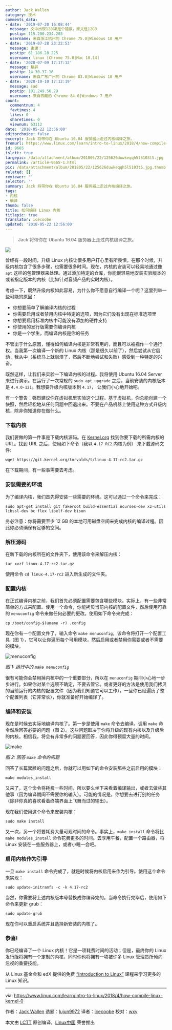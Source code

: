 ```yaml
---
author: Jack Wallen
category: 技术
comments_data:
- date: '2019-07-20 16:08:44'
  message: 文中出现128GB是个错误，原文是12GB
  postip: 115.200.234.203
  username: 来自浙江杭州的 Chrome 75.0|Windows 10 用户
- date: '2019-07-28 23:22:53'
  message: 谢谢！
  postip: 61.186.28.225
  username: linux [Chrome 75.0|Mac 10.14]
- date: '2020-07-09 17:17:12'
  message: 精辟
  postip: 14.30.37.16
  username: 来自广东广州的 Chrome 83.0|Windows 10 用户
- date: '2020-10-10 17:12:19'
  message: sad
  postip: 101.249.56.29
  username: 来自西藏的 Chrome 84.0|Windows 7 用户
count:
  commentnum: 4
  favtimes: 4
  likes: 0
  sharetimes: 0
  viewnum: 63112
date: '2018-05-22 12:56:00'
editorchoice: false
excerpt: Jack 将带你在 Ubuntu 16.04 服务器上走过内核编译之旅。
fromurl: https://www.linux.com/learn/intro-to-linux/2018/4/how-compile-linux-kernel-0
id: 9665
islctt: true
largepic: /data/attachment/album/201805/22/125626duwkeqqh5l5103t5.jpg
permalink: /article-9665-1.html
pic: /data/attachment/album/201805/22/125626duwkeqqh5l5103t5.jpg.thumb.jpg
related: []
reviewer: ''
selector: ''
summary: Jack 将带你在 Ubuntu 16.04 服务器上走过内核编译之旅。
tags:
- 内核
- 编译
thumb: false
title: 如何编译 Linux 内核
titlepic: true
translator: icecoobe
updated: '2018-05-22 12:56:00'
---
```



> 
> Jack 将带你在 Ubuntu 16.04 服务器上走过内核编译之旅。
> 
> 
> 


![](/data/attachment/album/201805/22/125626duwkeqqh5l5103t5.jpg)


曾经有一段时间，升级 Linux 内核让很多用户打心里有所畏惧。在那个时候，升级内核包含了很多步骤，也需要很多时间。现在，内核的安装可以轻易地通过像 `apt` 这样的包管理器来处理。通过添加特定的仓库，你能很轻易地安装实验版本的或者指定版本的内核（比如针对音频产品的实时内核）。


考虑一下，既然升级内核如此容易，为什么你不愿意自行编译一个呢？这里列举一些可能的原因：


* 你想要简单了解编译内核的过程
* 你需要启用或者禁用内核中特定的选项，因为它们没有出现在标准选项里
* 你想要启用标准内核中可能没有添加的硬件支持
* 你使用的发行版需要你编译内核
* 你是一个学生，而编译内核是你的任务


不管出于什么原因，懂得如何编译内核是非常有用的，而且可以被视作一个通行权。当我第一次编译一个新的 Linux 内核（那是很久以前了），然后尝试从它启动，我从中（系统马上就崩溃了，然后不断地尝试和失败）感受到一种特定的兴奋。


既然这样，让我们来实验一下编译内核的过程。我将使用 Ubuntu 16.04 Server 来进行演示。在运行了一次常规的 `sudo apt upgrade` 之后，当前安装的内核版本是 `4.4.0-121`。我想要升级内核版本到 `4.17`， 让我们小心地开始吧。


有一个警告：强烈建议你在虚拟机里实验这个过程。基于虚拟机，你总能创建一个快照，然后轻松地从任何问题中回退出来。不要在产品机器上使用这种方式升级内核，除非你知道你在做什么。


### 下载内核


我们要做的第一件事是下载内核源码。在 [Kernel.org](https://www.kernel.org/) 找到你要下载的所需内核的 URL。找到 URL 之后，使用如下命令（我以 `4.17 RC2` 内核为例） 来下载源码文件:



```
wget https://git.kernel.org/torvalds/t/linux-4.17-rc2.tar.gz

```

在下载期间，有一些事需要去考虑。


### 安装需要的环境


为了编译内核，我们首先得安装一些需要的环境。这可以通过一个命令来完成：



```
sudo apt-get install git fakeroot build-essential ncurses-dev xz-utils libssl-dev bc flex libelf-dev bison

```

务必注意：你将需要至少 12 GB 的本地可用磁盘空间来完成内核的编译过程。因此你必须确保有足够的空间。


### 解压源码


在新下载的内核所在的文件夹下，使用该命令来解压内核：



```
tar xvzf linux-4.17-rc2.tar.gz

```

使用命令 `cd linux-4.17-rc2` 进入新生成的文件夹。


### 配置内核


在正式编译内核之前，我们首先必须配置需要包含哪些模块。实际上，有一些非常简单的方式来配置。使用一个命令，你能拷贝当前内核的配置文件，然后使用可靠的 `menuconfig` 命令来做任何必要的更改。使用如下命令来完成：



```
cp /boot/config-$(uname -r) .config

```

现在你有一个配置文件了，输入命令 `make menuconfig`。该命令将打开一个配置工具（图 1），它可以让你遍历每个可用模块，然后启用或者禁用你需要或者不需要的模块。


![menuconfig](/data/attachment/album/201805/22/125627aprvhplr8fvhkmrk.jpg "menuconfig")


*图 1: 运行中的 `make menuconfig`*


很有可能你会禁用掉内核中的一个重要部分，所以在 `menuconfig` 期间小心地一步步进行。如果你对某个选项不确定，不要去管它。或者更好的方法是使用我们拷贝的当前运行的内核的配置文件（因为我们知道它可以工作）。一旦你已经遍历了整个配置列表（它非常长），你就准备好开始编译了。


### 编译和安装


现在是时候去实际地编译内核了。第一步是使用 `make` 命令去编译。调用 `make` 命令然后回答必要的问题（图 2）。这些问题取决于你将升级的现有内核以及升级后的内核。相信我，将会有非常多的问题要回答，因此你得预留大量的时间。


![make](/data/attachment/album/201805/22/125627n1b6ttqb6ncbx16t.jpg "make")


*图 2: 回答 `make` 命令的问题*


回答了长篇累牍的问题之后，你就可以用如下的命令安装那些之前启用的模块：



```
make modules_install

```

又来了，这个命令将耗费一些时间，所以要么坐下来看着编译输出，或者去做些其他事（因为编译期间不需要你的输入）。可能的情况是，你想要去进行别的任务（除非你真的喜欢看着终端界面上飞舞而过的输出）。


现在我们使用这个命令来安装内核：



```
sudo make install

```

又一次，另一个将要耗费大量可观时间的命令。事实上，`make install` 命令将比 `make modules_install` 命令花费更多的时间。去享用午餐，配置一个路由器，将 Linux 安装在一些服务器上，或者小睡一会吧。


### 启用内核作为引导


一旦 `make install` 命令完成了，就是时候将内核启用来作为引导。使用这个命令来实现：



```
sudo update-initramfs -c -k 4.17-rc2

```

当然，你需要将上述内核版本号替换成你编译完的。当命令执行完毕后，使用如下命令来更新 grub：



```
sudo update-grub

```

现在你可以重启系统并且选择新安装的内核了。


### 恭喜!


你已经编译了一个 Linux 内核！它是一项耗费时间的活动；但是，最终你的 Linux 发行版将拥有一个定制的内核，同时你也将拥有一项被许多 Linux 管理员所倾向忽视的重要技能。


从 Linux 基金会和 edX 提供的免费 [“Introduction to Linux”](https://training.linuxfoundation.org/linux-courses/system-administration-training/introduction-to-linux) 课程来学习更多的 Linux 知识。




---


via: <https://www.linux.com/learn/intro-to-linux/2018/4/how-compile-linux-kernel-0>


作者：[Jack Wallen](https://www.linux.com/users/jlwallen) 选题：[lujun9972](https://github.com/lujun9972) 译者：[icecoobe](https://github.com/icecoobe) 校对：[wxy](https://github.com/wxy)


本文由 [LCTT](https://github.com/LCTT/TranslateProject) 原创编译，[Linux中国](https://linux.cn/) 荣誉推出